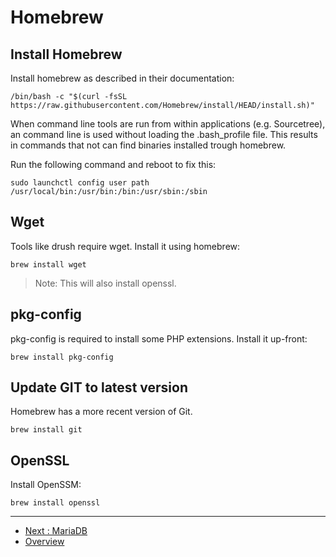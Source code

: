 # Homebrew

## Install Homebrew

Install homebrew as described in their documentation:

```shell
/bin/bash -c "$(curl -fsSL https://raw.githubusercontent.com/Homebrew/install/HEAD/install.sh)"
```

When command line tools are run from within applications (e.g. Sourcetree), an
command line is used without loading the .bash_profile file. This results in
commands that not can find binaries installed trough homebrew.

Run the following command and reboot to fix this:

```shell
sudo launchctl config user path /usr/local/bin:/usr/bin:/bin:/usr/sbin:/sbin
```

## Wget

Tools like drush require wget. Install it using homebrew:
 
```shell
brew install wget
```

> Note: This will also install openssl. 

## pkg-config

pkg-config is required to install some PHP extensions. Install it up-front:

```shell
brew install pkg-config
```

## Update GIT to latest version

Homebrew has a more recent version of Git.

```shell
brew install git
```

## OpenSSL

Install OpenSSM:

```shell
brew install openssl
```

---

* [Next : MariaDB](./MariaDB.md)
* [Overview](../README.md)
